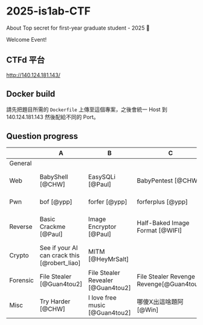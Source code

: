 # 2025-is1ab-CTF
About Top secret for first-year graduate student - 2025 🥷


Welcome Event!


## CTFd 平台

http://140.124.181.143/

## Docker build

請先把題目所需的 `Dockerfile` 上傳至這個專案，之後會統一 Host 到 140.124.181.143 然後配給不同的 Port。

## Question progress


|          | A | B | C | D | E | F | G|
| --- | --- | --- | --- | --- | --- | --- |---|
| General  |        |     |      |      |      | |
| Web      | BabyShell [@CHW]  | EasySQLi [@Paul] | BabyPentest [@CHW] |   404 J0b B4nk [@CHW]   |      |      |  |
| Pwn      | bof [@ypp] | forfer [@ypp] | forferplus [@ypp] | memo [@ypp] | treasure [@ypp] | zero [@ypp] ||
| Reverse  | Basic Crackme [@Paul] | Image Encryptor [@Paul] | Half-Baked Image Format [@WIFI] | Cat the Flag [@Adb2]  | Eating some binary 🦄 [@Adb2] | Baby Reverse [@Adb2]  | Tree Verification [@Paul] |
| Crypto   | See if your AI can crack this [@robert_liao]  | MITM [@HeyMrSalt] |   |   |   ||
| Forensic | File Stealer [@Guan4tou2]  | File Stealer Revealer [@Guan4tou2]  | File Stealer Revenge Revenge[@Guan4tou2]  |   |   ||
| Misc     | Try Harder [@CHW] | I love free music [@Guan4tou2]  | 哪傻X出這啥題阿[@Win] | Information Security [@HeyMrSalt] |   ||

